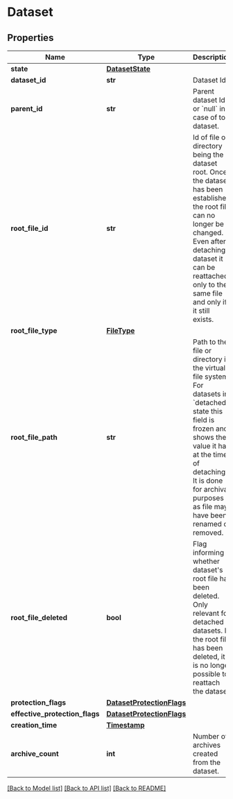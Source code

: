 # Dataset

## Properties
Name | Type | Description | Notes
------------ | ------------- | ------------- | -------------
**state** | [**DatasetState**](DatasetState.md) |  | 
**dataset_id** | **str** | Dataset Id. | 
**parent_id** | **str** | Parent dataset Id or &#x60;null&#x60; in case of top dataset. | [optional] 
**root_file_id** | **str** | Id of file or directory being the dataset root. Once the dataset has been established the root file can no longer be changed. Even after detaching dataset it can be reattached only to the same file and only if it still exists.  | 
**root_file_type** | [**FileType**](FileType.md) |  | 
**root_file_path** | **str** | Path to the file or directory in the virtual file system. For datasets in &#x60;detached&#x60; state this field is frozen and shows the value it had at the time of detaching. It is done for archival purposes as file may have been renamed or removed.  | 
**root_file_deleted** | **bool** | Flag informing whether dataset&#x27;s root file has been deleted.  Only relevant for detached datasets. If the root file has been deleted, it is no longer possible to reattach the dataset.  | [optional] 
**protection_flags** | [**DatasetProtectionFlags**](DatasetProtectionFlags.md) |  | 
**effective_protection_flags** | [**DatasetProtectionFlags**](DatasetProtectionFlags.md) |  | 
**creation_time** | [**Timestamp**](Timestamp.md) |  | 
**archive_count** | **int** | Number of archives created from the dataset.  | [optional] 

[[Back to Model list]](../README.md#documentation-for-models) [[Back to API list]](../README.md#documentation-for-api-endpoints) [[Back to README]](../README.md)

